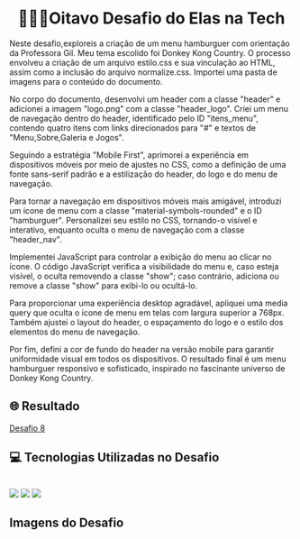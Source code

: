 <div align="center"> <h1> 👩🏾‍💻Oitavo Desafio do Elas na Tech</h1> </div>

Neste desafio,exploreis a criação de um menu hamburguer com orientação da Professora Gil. Meu tema escolido foi Donkey Kong Country. O processo envolveu a criação de um arquivo estilo.css e sua vinculação ao HTML, assim como a inclusão do arquivo normalize.css. Importei uma pasta de imagens para o conteúdo do documento.

No corpo do documento, desenvolvi um header com a classe "header" e adicionei a imagem "logo.png" com a classe "header_logo". Criei um menu de navegação dentro do header, identificado pelo ID "itens_menu", contendo quatro itens com links direcionados para "#" e textos de "Menu,Sobre,Galeria e Jogos".

Seguindo a estratégia "Mobile First", aprimorei a experiência em dispositivos móveis por meio de ajustes no CSS, como a definição de uma fonte sans-serif padrão e a estilização do header, do logo e do menu de navegação.

Para tornar a navegação em dispositivos móveis mais amigável, introduzi um ícone de menu com a classe "material-symbols-rounded" e o ID "hamburguer". Personalizei seu estilo no CSS, tornando-o visível e interativo, enquanto oculta o menu de navegação com a classe "header_nav".

Implementei JavaScript para controlar a exibição do menu ao clicar no ícone. O código JavaScript verifica a visibilidade do menu e, caso esteja visível, o oculta removendo a classe "show"; caso contrário, adiciona ou remove a classe "show" para exibi-lo ou ocultá-lo.

Para proporcionar uma experiência desktop agradável, apliquei uma media query que oculta o ícone de menu em telas com largura superior a 768px. Também ajustei o layout do header, o espaçamento do logo e o estilo dos elementos do menu de navegação.

Por fim, defini a cor de fundo do header na versão mobile para garantir uniformidade visual em todos os dispositivos. O resultado final é um menu hamburguer responsivo e sofisticado, inspirado no fascinante universo de Donkey Kong Country.

<h2> 🌐 Resultado </h2> 
<a href="https://kathllynsantos.github.io/Elas-Na-Tech-Desafio8/" target="_blank"> Desafio 8</a>

<h2> 💻 Tecnologias Utilizadas no Desafio</h2>

<div stayle="display: inline_block"><br/>
<img src= "https://img.shields.io/badge/HTML5-E34F26?style=for-the-badge&logo=html5&logoColor=white"/>
<img src= "https://img.shields.io/badge/CSS3-1572B6?style=for-the-badge&logo=css3&logoColor=white"/>
<img src= "https://img.shields.io/badge/JavaScript-323330?style=for-the-badge&logo=javascript&logoColor=F7DF1E"/>
</div>
<h2> Imagens do Desafio </h2>
